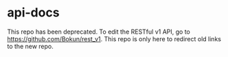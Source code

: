 # api-docs
This repo has been deprecated. To edit the RESTful v1 API, go to https://github.com/Bokun/rest_v1.
This repo is only here to redirect old links to the new repo.
